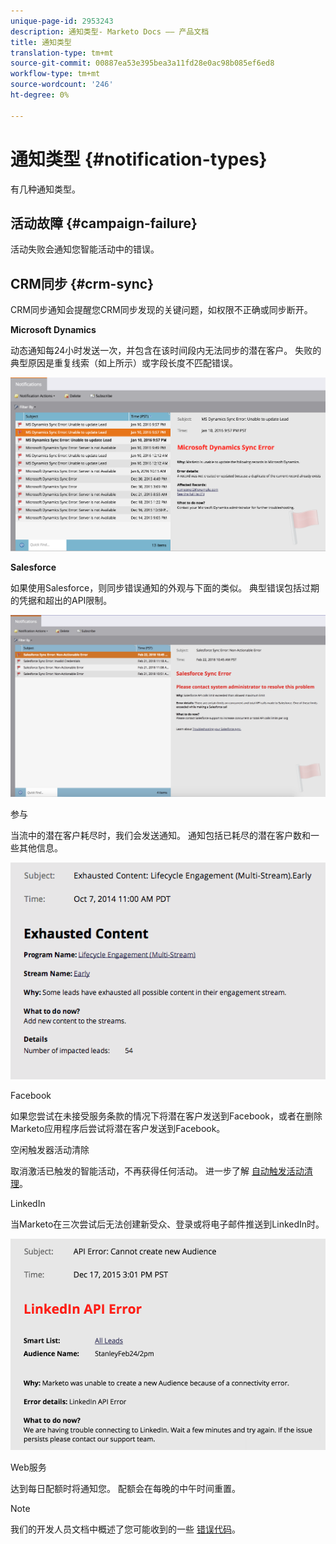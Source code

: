 ```yaml
---
unique-page-id: 2953243
description: 通知类型- Marketo Docs —— 产品文档
title: 通知类型
translation-type: tm+mt
source-git-commit: 00887ea53e395bea3a11fd28e0ac98b085ef6ed8
workflow-type: tm+mt
source-wordcount: '246'
ht-degree: 0%

---
```



# 通知类型 {#notification-types}

有几种通知类型。

## 活动故障  {#campaign-failure}

活动失败会通知您智能活动中的错误。

## CRM同步 {#crm-sync}

CRM同步通知会提醒您CRM同步发现的关键问题，如权限不正确或同步断开。

**Microsoft Dynamics**

动态通知每24小时发送一次，并包含在该时间段内无法同步的潜在客户。 失败的典型原因是重复线索（如上所示）或字段长度不匹配错误。

![](assets/image2016-1-20-11-3a19-3a58.png)

**Salesforce**

如果使用Salesforce，则同步错误通知的外观与下面的类似。 典型错误包括过期的凭据和超出的API限制。

![](assets/salesforcesyncerror.png)

参与

当流中的潜在客户耗尽时，我们会发送通知。  通知包括已耗尽的潜在客户数和一些其他信息。

![](assets/image2014-10-14-10-3a57-3a9.png)

Facebook

如果您尝试在未接受服务条款的情况下将潜在客户发送到Facebook，或者在删除Marketo应用程序后尝试将潜在客户发送到Facebook。

空闲触发器活动清除

取消激活已触发的智能活动，不再获得任何活动。 进一步了解 [自动触发活动清理](../../../../product-docs/core-marketo-concepts/smart-campaigns/using-smart-campaigns/automatic-trigger-campaign-cleanup.md)。

LinkedIn

当Marketo在三次尝试后无法创建新受众、登录或将电子邮件推送到LinkedIn时。

![](assets/linkedin.png)

Web服务

达到每日配额时将通知您。 配额会在每晚的中午时间重置。

>[!NOTE]
>
>我们的开发人员文档中概述了您可能收到的一些 [错误代码](http://developers.marketo.com/rest-api/error-codes/#response_level_error_codes)。

